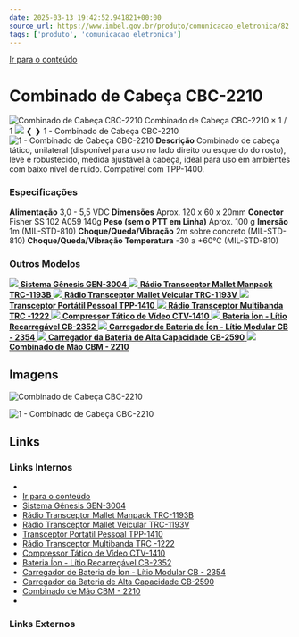 ```yaml
---
date: 2025-03-13 19:42:52.941821+00:00
source_url: https://www.imbel.gov.br/produto/comunicacao_eletronica/82
tags: ['produto', 'comunicacao_eletronica']
---
```


[](https://www.imbel.gov.br/produto/comunicacao_eletronica/82)
[Ir para o conteúdo](https://www.imbel.gov.br/produto/comunicacao_eletronica/82#conteudo)
# Combinado de Cabeça CBC-2210
![Combinado de Cabeça CBC-2210](https://www.imbel.gov.br/storage/produto/82-1680615184.png)
Combinado de Cabeça CBC-2210
×
1 / 1
![](https://www.imbel.gov.br/storage/produto/82-1680615184.png)
❮ ❯
1 - Combinado de Cabeça CBC-2210 
![1 - Combinado de Cabeça CBC-2210 ](https://www.imbel.gov.br/storage/produto/82-1680615184.png)
**Descrição**
Combinado de cabeça tático, unilateral (disponível para uso no lado direito ou esquerdo do rosto), leve e robustecido, medida ajustável à cabeça, ideal para uso em ambientes com baixo nível de ruído. Compatível com TPP-1400.
### Especificações
**Alimentação**
3,0 - 5,5 VDC
**Dimensões**
Aprox. 120 x 60 x 20mm
**Conector**
Fisher SS 102 A059 140g
**Peso (sem o PTT em Linha)**
Aprox. 100 g
**Imersão**
1m (MIL-STD-810)
**Choque/Queda/Vibração**
2m sobre concreto (MIL-STD-810)
**Choque/Queda/Vibração Temperatura**
-30 a +60°C (MIL-STD-810)
### Outros Modelos
[ ![](https://www.imbel.gov.br/storage/produto/102-1690912325.png) **Sistema Gênesis GEN-3004** ](https://www.imbel.gov.br/produto/comunicacao_eletronica/102)
[ ![](https://www.imbel.gov.br/storage/produto/67-1690907932.png) **Rádio Transceptor Mallet Manpack TRC-1193B** ](https://www.imbel.gov.br/produto/comunicacao_eletronica/67)
[ ![](https://www.imbel.gov.br/storage/produto/68-1690907089.png) **Rádio Transceptor Mallet Veicular TRC-1193V** ](https://www.imbel.gov.br/produto/comunicacao_eletronica/68)
[ ![](https://www.imbel.gov.br/storage/produto/63-1680606513.png) **Transceptor Portátil Pessoal TPP-1410** ](https://www.imbel.gov.br/produto/comunicacao_eletronica/63)
[ ![](https://www.imbel.gov.br/storage/produto/70-1680608575.png) **Rádio Transceptor Multibanda TRC -1222** ](https://www.imbel.gov.br/produto/comunicacao_eletronica/70)
[ ![](https://www.imbel.gov.br/storage/produto/64-1680606780.png) **Compressor Tático de Vídeo CTV-1410** ](https://www.imbel.gov.br/produto/comunicacao_eletronica/64)
[ ![](https://www.imbel.gov.br/storage/produto/71-1680609926.png) **Bateria Íon - Lítio Recarregável CB-2352** ](https://www.imbel.gov.br/produto/comunicacao_eletronica/71)
[ ![](https://www.imbel.gov.br/storage/produto/73-1680610498.png) **Carregador de Bateria de Íon - Lítio Modular CB - 2354** ](https://www.imbel.gov.br/produto/comunicacao_eletronica/73)
[ ![](https://www.imbel.gov.br/storage/produto/76-1680611455.png) **Carregador da Bateria de Alta Capacidade CB-2590** ](https://www.imbel.gov.br/produto/comunicacao_eletronica/76)
[ ![](https://www.imbel.gov.br/storage/produto/83-1680689417.png) **Combinado de Mão CBM - 2210** ](https://www.imbel.gov.br/produto/comunicacao_eletronica/83)
[ ](https://www.imbel.gov.br/produto/comunicacao_eletronica/82#home)


## Imagens

![Combinado de Cabeça CBC-2210](https://www.imbel.gov.br/storage/produto/82-1680615184.png)

![1 - Combinado de Cabeça CBC-2210 ](https://www.imbel.gov.br/storage/produto/82-1680615184.png)



## Links

### Links Internos

- [](https://www.imbel.gov.br/produto/comunicacao_eletronica/82)
- [Ir para o conteúdo](https://www.imbel.gov.br/produto/comunicacao_eletronica/82#conteudo)
- [Sistema Gênesis GEN-3004](https://www.imbel.gov.br/produto/comunicacao_eletronica/102)
- [Rádio Transceptor Mallet Manpack TRC-1193B](https://www.imbel.gov.br/produto/comunicacao_eletronica/67)
- [Rádio Transceptor Mallet Veicular TRC-1193V](https://www.imbel.gov.br/produto/comunicacao_eletronica/68)
- [Transceptor Portátil Pessoal TPP-1410](https://www.imbel.gov.br/produto/comunicacao_eletronica/63)
- [Rádio Transceptor Multibanda TRC -1222](https://www.imbel.gov.br/produto/comunicacao_eletronica/70)
- [Compressor Tático de Vídeo CTV-1410](https://www.imbel.gov.br/produto/comunicacao_eletronica/64)
- [Bateria Íon - Lítio Recarregável CB-2352](https://www.imbel.gov.br/produto/comunicacao_eletronica/71)
- [Carregador de Bateria de Íon - Lítio Modular CB - 2354](https://www.imbel.gov.br/produto/comunicacao_eletronica/73)
- [Carregador da Bateria de Alta Capacidade CB-2590](https://www.imbel.gov.br/produto/comunicacao_eletronica/76)
- [Combinado de Mão CBM - 2210](https://www.imbel.gov.br/produto/comunicacao_eletronica/83)
- [](https://www.imbel.gov.br/produto/comunicacao_eletronica/82#home)

### Links Externos


